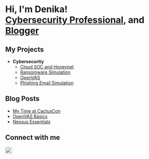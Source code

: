 <h1> Hi, I'm Denika! </br><a href="https://www.linkedin.com/in/denika-randle/">Cybersecurity Professional</a>, and <a href="https://github.com/denika01">Blogger</a></h1>
<h2>My Projects</h2>

- <b>Cybersecurity</b>
  - [Cloud SOC and Honeynet](https://github.com/denika01/cloud-soc)
  - [Ransomware Simulation](https://github.com/denika01/Ransomware-Simulation)
  - [OpenVAS](https://github.com/denika01/OpenVAS-Basics)
  - [Phishing Email Simulation](https://github.com/denika01/PhishingEmail-Simulation)

<h2>Blog Posts</h2>

- [My Time at CactusCon](https://www.dazi-tech.webflow.io)
- [OpenVAS Basics](https://www.dazi-tech.webflow.io)
- [Nessus Essentials](https://www.dazi-tech.webflow.io)

<h2>Connect with me</h2>

[<img align="left" alt="DenikaRandle | LinkedIn" width="22px" src="https://cdn.jsdelivr.net/npm/simple-icons@v3/icons/linkedin.svg" />][linkedin]

[linkedin]: https://linkedin.com/in/denika-randle


<!--
**denika01/denika01** is a ✨ _special_ ✨ repository because its `README.md` (this file) appears on your GitHub profile.

Here are some ideas to get you started:

- 🔭 I’m currently working on ...
- 🌱 I’m currently learning ...
- 👯 I’m looking to collaborate on ...
- 🤔 I’m looking for help with ...
- 💬 Ask me about ...
- 📫 How to reach me: ...
- 😄 Pronouns: ...
- ⚡ Fun fact: ...
-->

